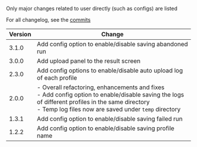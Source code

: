 Only major changes related to user directly (such as configs) are listed

For all changelog, see the [commits](https://github.com/lbol-logs/lbol-run-logger/commits/main/)

| Version | Change |
| --- | --- |
| 3.1.0 | Add config option to enable/disable saving abandoned run |
| 3.0.0 | Add upload panel to the result screen |
| 2.3.0 | Add config options to enable/disable auto upload log of each profile |
| 2.0.0 | - Overall refactoring, enhancements and fixes<br />- Add config option to enable/disable saving the logs of different profiles in the same directory<br />- Temp log files now are saved under `temp` directory |
| 1.3.1 | Add config option to enable/disable saving failed run |
| 1.2.2 | Add config option to enable/disable saving profile name |